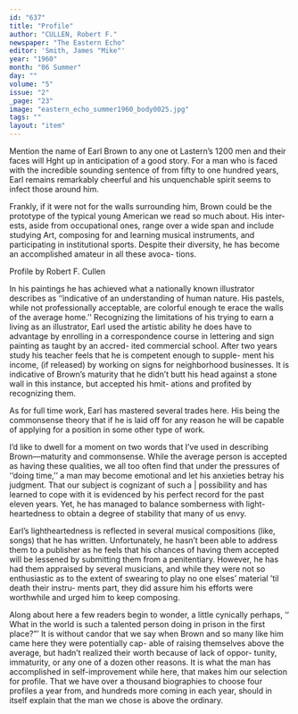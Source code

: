 ```yaml
---
id: "637"
title: "Profile"
author: "CULLEN, Robert F."
newspaper: "The Eastern Echo"
editor: 'Smith, James "Mike"'
year: "1960"
month: "06 Summer"
day: ""
volume: "5"
issue: "2"
_page: "23"
image: "eastern_echo_summer1960_body0025.jpg"
tags: ""
layout: "item"
---
```

Mention the name of Earl Brown to any one ot
Lastern’s 1200 men and their faces will Hght up in
anticipation of a good story. For a man who is faced
with the incredible sounding sentence of from fifty to
one hundred years, Earl remains remarkably cheerful
and his unquenchable spirit seems to infect those
around him.

Frankly, if it were not for the walls surrounding
him, Brown could be the prototype of the typical
young American we read so much about. His inter-
ests, aside from occupational ones, range over a wide
span and include studying Art, composing for and
learning musical instruments, and participating in
institutional sports. Despite their diversity, he has
become an accomplished amateur in all these avoca-
tions.

Profile
by Robert F. Cullen

In his paintings he has achieved what a nationally
known illustrator describes as ‘‘indicative of an
understanding of human nature. His pastels, while
not professionally acceptable, are colorful enough te
erace the walls of the average home.’’ Recognizing
the limitations of his trying to earn a living as an
illustrator, Earl used the artistic ability he does have
to advantage by enrolling in a correspondence course
in lettering and sign painting as taught by an accred-
ited commercial school. After two years study his
teacher feels that he is competent enough to supple-
ment his income, (if released) by working on signs
for neighborhood businesses. It is indicative of
Brown’s maturity that he didn’t butt his head against
a stone wall in this instance, but accepted his hmit-
ations and profited by recognizing them.

As for full time work, Earl has mastered several
trades here. His being the commonsense theory that
if he is laid off for any reason he will be capable
of applying for a position in some other type of work.

I’d like to dwell for a moment on two words
that I’ve used in describing Brown—maturity and
commonsense. While the average person is accepted
as having these qualities, we all too often find that
under the pressures of ‘‘doing time,’’ a man may
become emotional and let his anxieties betray his
judgment. That our subject is cognizant of such a |
possibility and has learned to cope with it is evidenced
by his perfect record for the past eleven years. Yet,
he has managed to balance somberness with light-
heartedness to obtain a degree of stability that many
of us envy.

Earl’s lightheartedness is reflected in several
musical compositions (like, songs) that he has written.
Unfortunately, he hasn’t been able to address them to
a publisher as he feels that his chances of having
them accepted will be lessened by submitting them
from a penitentiary. However, he has had them
appraised by several musicians, and while they were
not so enthusiastic as to the extent of swearing to
play no one elses’ material ’til death their instru-
ments part, they did assure him his efforts were
worthwhile and urged him to keep composing.

Along about here a few readers begin to wonder,
a little cynically perhaps, ‘‘ What in the world is such
a talented person doing in prison in the first place?”’
It is without candor that we say when Brown and so
many like him came here they were potentially cap-
able of raising themselves above the average, but
hadn’t realized their worth because of lack of oppor-
tunity, immaturity, or any one of a dozen other
reasons. It is what the man has accomplished in
self-improvement while here, that makes him our
selection for profile. That we have over a thousand
biographies to choose four profiles a year from, and
hundreds more coming in each year, should in itself
explain that the man we chose is above the ordinary.

